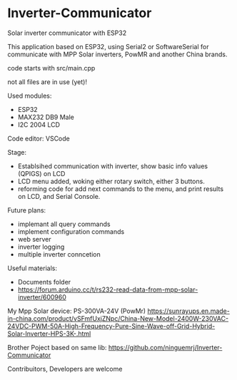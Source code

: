 # Inverter-Communicator
Solar inverter communicator with ESP32

This application based on ESP32, using Serial2 or SoftwareSerial for communicate with MPP Solar inverters, PowMR and another China brands.

code starts with src/main.cpp

not all files are in use (yet)!

Used modules:
- ESP32
- MAX232 DB9 Male
- I2C 2004 LCD

Code editor: VSCode

Stage: 
- Establsihed communication with inverter, show basic info values (QPIGS) on LCD 
- LCD menu added, woking either rotary switch, either 3 buttons.
- reforming code for add next commands to the menu, and print results on LCD, and Serial Console.

Future plans:
- implemant all query commands
- implement configuration commands
- web server
- inverter logging
- multiple inverter conncetion

Useful materials:
- Documents folder
- https://forum.arduino.cc/t/rs232-read-data-from-mpp-solar-inverter/600960

My Mpp Solar device: PS-300VA-24V (PowMr)
https://sunrayups.en.made-in-china.com/product/vSFmfUxjZNpc/China-New-Model-2400W-230VAC-24VDC-PWM-50A-High-Frequency-Pure-Sine-Wave-off-Grid-Hybrid-Solar-Inverter-HPS-3K-.html


Brother Poject based on same lib: https://github.com/ninguemrj/Inverter-Communicator

Contribuitors, Developers are welcome
